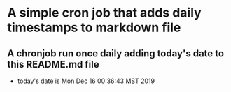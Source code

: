 A simple cron job that adds daily timestamps to markdown file
============================================================
## A chronjob run once daily adding today's date to this README.md file
* today's date is Mon Dec 16 00:36:43 MST 2019
